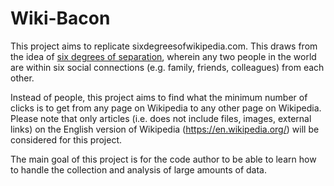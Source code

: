 # Wiki-Bacon

This project aims to replicate sixdegreesofwikipedia.com. This draws from the idea of [six degrees of separation](https://en.wikipedia.org/wiki/Six_degrees_of_separation), wherein any two people in the world are within six social connections (e.g. family, friends, colleagues) from each other.

Instead of people, this project aims to find what the minimum number of clicks is to get from any page on Wikipedia to any other page on Wikipedia. Please note that only articles (i.e. does not include files, images, external links) on the English version of Wikipedia (https://en.wikipedia.org/) will be considered for this project.

The main goal of this project is for the code author to be able to learn how to handle the collection and analysis of large amounts of data.
